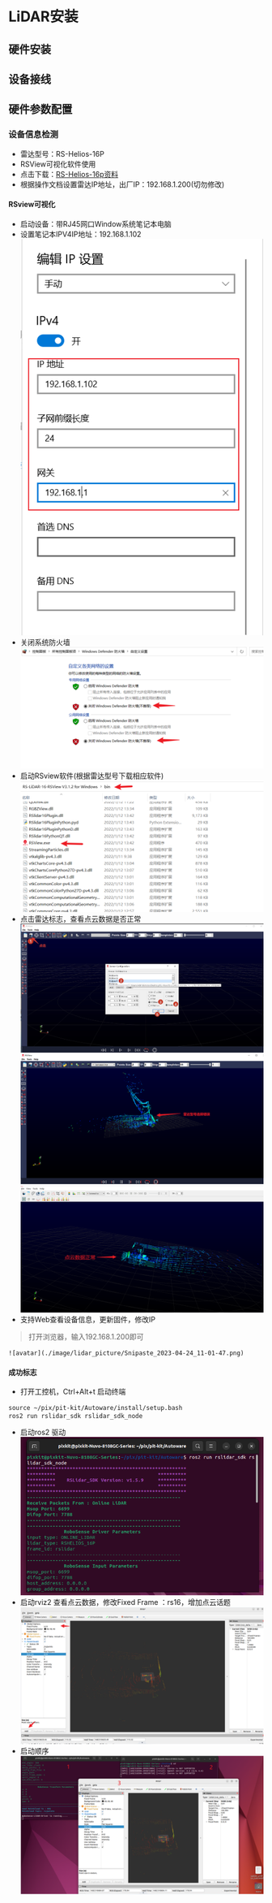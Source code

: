 # LiDAR安装
## 硬件安装
## 设备接线
## 硬件参数配置

### 设备信息检测

- 雷达型号：RS-Helios-16P
- RSView可视化软件使用
- 点击下载：[RS-Helios-16p资料](https://www.robosense.ai/resources-81)
- 根据操作文档设置雷达IP地址，出厂IP：192.168.1.200(切勿修改)

#### RSview可视化

- 启动设备：带RJ45网口Window系统笔记本电脑
- 设置笔记本IPV4IP地址：192.168.1.102
    ![avatar](./image/lidar_picture/Snipaste_2023-04-24_10-43-45.png)
- 关闭系统防火墙
    ![avatar](./image/lidar_picture/Snipaste_2023-04-24_10-44-43.png)
- 启动RSview软件(根据雷达型号下载相应软件)
    ![avatar](./image/lidar_picture/Snipaste_2023-04-24_10-42-27.png)
- 点击雷达标志，查看点云数据是否正常
    ![avatar](./image/lidar_picture/Snipaste_2023-04-24_10-48-44.png)
    ![avatar](./image/lidar_picture/Snipaste_2023-04-24_10-49-49.png)
    ![avatar](./image/lidar_picture/Snipaste_2023-04-24_11-21-33.png)
- 支持Web查看设备信息，更新固件，修改IP

> 打开浏览器，输入192.168.1.200即可

    ![avatar](./image/lidar_picture/Snipaste_2023-04-24_11-01-47.png)

#### 成功标志
- 打开工控机，Ctrl+Alt+t 启动终端
```shell 
source ~/pix/pit-kit/Autoware/install/setup.bash 
ros2 run rslidar_sdk rslidar_sdk_node 
```
- 启动ros2 驱动
    ![avatar](./image/lidar_picture/1.png)
- 启动rviz2 查看点云数据，修改Fixed Frame ：rs16，增加点云话题
    ![avatar](./image/lidar_picture/Snipaste_2023-04-24_14-49-26.png)
- 启动顺序
    ![avatar](./image/lidar_picture/Snipaste_2023-04-24_14-50-15.png)




















